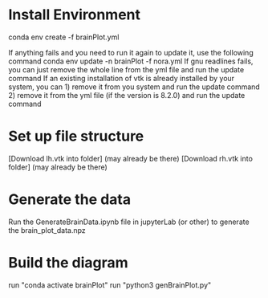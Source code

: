 # Install Environment
  conda env create -f brainPlot.yml

  If anything fails and you need to run it again to update it, use the following command
    conda env update -n brainPlot -f nora.yml
  If gnu readlines fails, you can just remove the whole line from the yml file and run the update command
  If an existing installation of vtk is already installed by your system, you can 
    1) remove it from you system and run the update command
    2) remove it from the yml file (if the version is 8.2.0) and run the update command

# Set up file structure
  [Download lh.vtk into folder] (may already be there)
  [Download rh.vtk into folder] (may already be there)

# Generate the data
  Run the GenerateBrainData.ipynb file in jupyterLab (or other) to generate the brain_plot_data.npz 

# Build the diagram
  run "conda activate brainPlot"
  run "python3 genBrainPlot.py"
  
